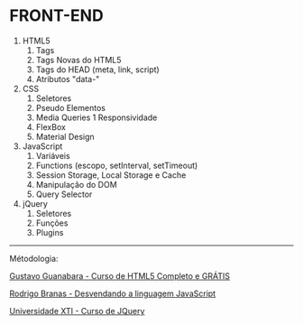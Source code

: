 # FRONT-END

1. HTML5
	1. Tags
	1. Tags Novas do HTML5
	1. Tags do HEAD (meta, link, script)
	1. Atributos "data-"
1. CSS
	1. Seletores
	1. Pseudo Elementos
	1. Media Queries
	1 Responsividade
	1. FlexBox
	1. Material Design
1. JavaScript
	1. Variáveis
	1. Functions (escopo, setInterval, setTimeout)
	1. Session Storage, Local Storage e Cache
	1. Manipulação do DOM
	1. Query Selector
1. jQuery
	1. Seletores
	1. Funções
	1. Plugins

------

Métodologia:

[Gustavo Guanabara - Curso de HTML5 Completo e GRÁTIS](https://www.youtube.com/watch?v=epDCjksKMok&list=PLHz_AreHm4dlAnJ_jJtV29RFxnPHDuk9o)

[Rodrigo Branas - Desvendando a linguagem JavaScript](https://www.youtube.com/watch?v=093dIOCNeIc&list=PLQCmSnNFVYnT1-oeDOSBnt164802rkegc)

[Universidade XTI - Curso de JQuery](https://www.youtube.com/watch?v=YOTFZx9CeX4&list=PLxQNfKs8YwvGOv4evjpsB3JWWZnYChp04)
